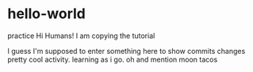# hello-world
practice
Hi Humans! I am copying the tutorial

I guess I'm supposed to enter something here to show commits changes
pretty cool activity. learning as i go. oh and mention moon tacos
